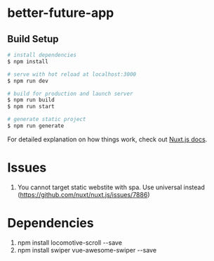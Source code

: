 # better-future-app

## Build Setup

```bash
# install dependencies
$ npm install

# serve with hot reload at localhost:3000
$ npm run dev

# build for production and launch server
$ npm run build
$ npm run start

# generate static project
$ npm run generate
```



For detailed explanation on how things work, check out [Nuxt.js docs](https://nuxtjs.org).

# Issues

1. You cannot target static webstite with spa. Use universal instead (https://github.com/nuxt/nuxt.js/issues/7886)

# Dependencies

1. npm install locomotive-scroll --save
2. npm install swiper vue-awesome-swiper --save
